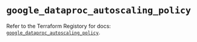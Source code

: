# `google_dataproc_autoscaling_policy`

Refer to the Terraform Registory for docs: [`google_dataproc_autoscaling_policy`](https://www.terraform.io/docs/providers/google-beta/r/google_dataproc_autoscaling_policy).
